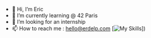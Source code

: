 - 👋 Hi, I’m Eric
- 🌱 I’m currently learning @ 42 Paris
- 💞️ I’m looking for an internship
- 📫 How to reach me : hello@erdelp.com
[![My Skills](https://skillicons.dev/icons?i=c,cpp,git)])

<!---
erdelp/erdelp is a ✨ special ✨ repository because its `README.md` (this file) appears on your GitHub profile.
You can click the Preview link to take a look at your changes.
--->
